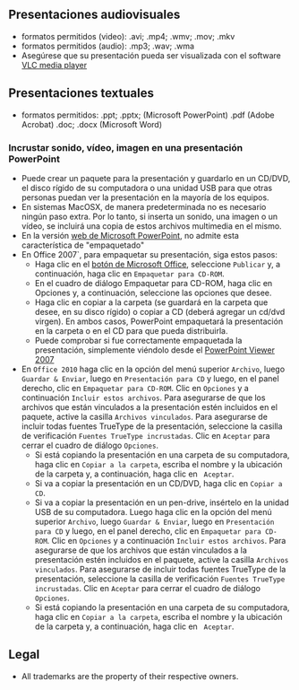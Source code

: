## Presentaciones audiovisuales
* formatos permitidos (video): .avi; .mp4; .wmv; .mov; .mkv
* formatos permitidos (audio): .mp3; .wav; .wma
* Asegúrese que su presentación pueda ser visualizada con el software [VLC media player](http://www.videolan.org/)

## Presentaciones textuales
* formatos permitidos: .ppt; .pptx; (Microsoft PowerPoint)
                       .pdf (Adobe Acrobat)
                       .doc; .docx (Microsoft Word)

### Incrustar sonido, vídeo, imagen en una presentación PowerPoint
* Puede crear un paquete para la presentación y guardarlo en un CD/DVD, el disco rígido de su computadora o una unidad USB para que otras personas puedan ver la presentación en la mayoría de los equipos.
* En sistemas MacOSX, de manera predeterminada no es necesario ningún paso extra. Por lo tanto, si inserta un sonido, una imagen o un vídeo, se incluirá una copia de estos archivos multimedia en el mismo.
* En la versión [web de Microsoft PowerPoint](https://office.live.com/start/PowerPoint.aspx?ui=es%2DES), no admite esta característica de "empaquetado"
* En Office 2007`, para empaquetar su presentación, siga estos pasos:
 	- Haga clic en el [botón de Microsoft Office](http://www.cavsi.com/preguntasrespuestas/que-es-el-boton-de-microsoft-office/), seleccione `Publicar` y, a continuación, haga clic en `Empaquetar para CD-ROM`. 
 	- En el cuadro de diálogo Empaquetar para CD-ROM, haga clic en Opciones y, a continuación, seleccione las opciones que desee.
 	- Haga clic en copiar a la carpeta (se guardará en la carpeta que desee, en su disco rígido) o copiar a CD (deberá agregar un cd/dvd virgen). En ambos casos, PowerPoint empaquetará la presentación en la carpeta o en el CD para que pueda distribuirla.
 	- Puede comprobar si fue correctamente empaquetada la presentación, simplemente viéndolo desde el [PowerPoint Viewer 2007](https://www.microsoft.com/en-us/download/details.aspx?id=27806)
 * En `Office 2010` haga clic en la opción del menú superior `Archivo`, luego `Guardar & Enviar`, luego en `Presentación para CD` y luego, en el panel derecho, clic en `Empaquetar para CD-ROM`. Clic en `Opciones` y a continuación `Incluir estos archivos`. Para asegurarse de que los archivos que están vinculados a la presentación estén incluidos en el paquete, active la casilla `Archivos vinculados`. Para asegurarse de incluir todas  fuentes TrueType de la presentación, seleccione la casilla de verificación `Fuentes TrueType incrustadas`. Clic en `Aceptar` para cerrar el cuadro de diálogo `Opciones`.
 	- Si está copiando la presentación en una carpeta de su computadora, haga clic en `Copiar a la carpeta`, escriba el nombre y la ubicación de la carpeta y, a continuación, haga clic en `
 	Aceptar`.
 	- Si va a copiar la presentación en un CD/DVD, haga clic en `Copiar a CD`.
 	- Si va a copiar la presentación en un pen-drive, insértelo en la unidad USB de su computadora. Luego haga clic en la opción del menú superior `Archivo`, luego `Guardar & Enviar`, luego en `Presentación para CD` y luego, en el panel derecho, clic en `Empaquetar para CD-ROM`. Clic en `Opciones` y a continuación `Incluir estos archivos`. Para asegurarse de que los archivos que están vinculados a la presentación estén incluidos en el paquete, active la casilla `Archivos vinculados`. Para asegurarse de incluir todas  fuentes TrueType de la presentación, seleccione la casilla de verificación `Fuentes TrueType incrustadas`. Clic en `Aceptar` para cerrar el cuadro de diálogo `Opciones`.
 	- Si está copiando la presentación en una carpeta de su computadora, haga clic en `Copiar a la carpeta`, escriba el nombre y la ubicación de la carpeta y, a continuación, haga clic en `
 	Aceptar`.
    
## Legal ##
* All trademarks are the property of their respective owners.
